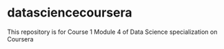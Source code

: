 # datasciencecoursera
This repository is for Course 1 Module 4 of Data Science specialization on Coursera
